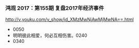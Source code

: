 ### 鸿观 2017：第155期 复盘2017年经济事件
http://v.youku.com/v_show/id_XMzMwNjAwMjMwNA==.html
- 0050
- 明明彼此相爱，何必互相伤害。0240
- 0340
